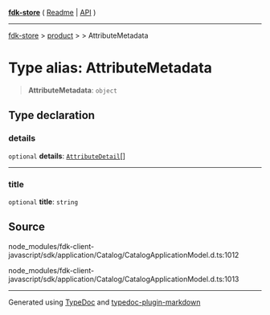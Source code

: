 [**fdk-store**](../../../README.md) ( [Readme](../../../README.md) \| [API](../../../API.md) )

---

[fdk-store](../../../API.md) > [product](../../README.md) > [<internal>](../README.md) > AttributeMetadata

# Type alias: AttributeMetadata

> **AttributeMetadata**: `object`

## Type declaration

### details

`optional` **details**: [`AttributeDetail`](type-alias.AttributeDetail.md)[]

---

### title

`optional` **title**: `string`

## Source

node_modules/fdk-client-javascript/sdk/application/Catalog/CatalogApplicationModel.d.ts:1012

node_modules/fdk-client-javascript/sdk/application/Catalog/CatalogApplicationModel.d.ts:1013

---

Generated using [TypeDoc](https://typedoc.org/) and [typedoc-plugin-markdown](https://www.npmjs.com/package/typedoc-plugin-markdown)
